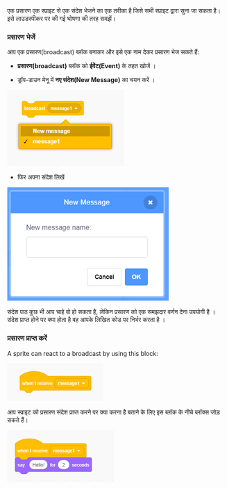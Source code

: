 एक प्रसारण एक स्प्राइट से एक संदेश भेजने का एक तरीका है जिसे सभी स्प्राइट द्वारा सुना जा सकता है। इसे लाउडस्पीकर पर की गई घोषणा की तरह समझें।

### प्रसारण भेजें

आप एक प्रसारण(broadcast) ब्लॉक बनाकर और इसे एक नाम देकर प्रसारण भेज सकते हैं:

+ **प्रसारण(broadcast)** ब्लॉक को **ईवेंट(Event)** के तहत खोजें ।

+ ड्रॉप-डाउन मेनू में **नए संदेश(New Message)** का चयन करें ।

![broadcast block dropdown](images/broadcast-block.png)

+ फिर अपना संदेश लिखें

![Create a broadcast](images/new-broadcast.png)

संदेश पाठ कुछ भी आप चाहे वो हो सकता है, लेकिन प्रसारण को एक समझदार वर्णन देना उपयोगी है । संदेश प्राप्त होने पर क्या होता है वह आपके लिखित कोड पर निर्भर करता है ।

### प्रसारण प्राप्त करें

A sprite can react to a broadcast by using this block:

![Receive a broadcast](images/receive-a-broadcast.png)

आप स्प्राइट को प्रसारण संदेश प्राप्त करने पर क्या करना है बताने के लिए इस ब्लॉक के नीचे ब्लॉक्स जोड़ सकते हैं।

![Receive example](images/receive-example.png)